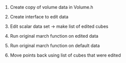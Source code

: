 1. Create copy of volume data in Volume.h
2. Create interface to edit data


3. Edit scalar data set -> make list of edited cubes
4. Run original march function on edited data
5. Run original march function on default data
6. Move points back using list of cubes that were edited
